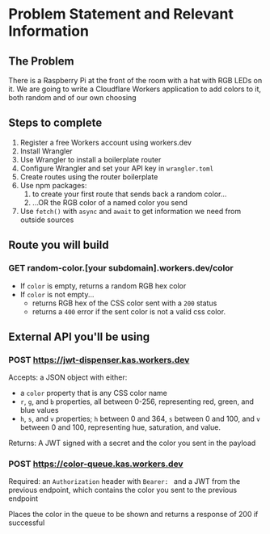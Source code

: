 # Problem Statement and Relevant Information

## The Problem

There is a Raspberry Pi at the front of the room with a hat with RGB LEDs on it. We are going to write a Cloudflare Workers application to add colors to it, both random and of our own choosing

## Steps to complete

1. Register a free Workers account using workers.dev
1. Install Wrangler
1. Use Wrangler to install a boilerplate router
1. Configure Wrangler and set your API key in `wrangler.toml`
1. Create routes using the router boilerplate
1. Use npm packages: 
	1. to create your first route that sends back a random color...
	1. ...OR the RGB color of a named color you send
1. Use `fetch()` with `async` and `await` to get information we need from outside sources

## Route you will build

### GET random-color.[your subdomain].workers.dev/color

* If `color` is empty, returns a random RGB hex color
* If `color` is not empty...
	* returns RGB hex of the CSS color sent with a `200` status
	* returns a `400` error if the sent color is not a valid css color.

## External API you'll be using

### POST https://jwt-dispenser.kas.workers.dev

Accepts: a JSON object with either:

* a `color` property that is any CSS color name
* `r`, `g`, and `b` properties, all between 0-256, representing red, green, and blue values
* `h`, `s`, and `v` properties; `h` between 0 and 364, `s` between 0 and 100, and `v` between 0 and 100, representing hue, saturation, and value.

Returns: A JWT signed with a secret and the color you sent in the payload

### POST https://color-queue.kas.workers.dev

Required: an `Authorization` header with `Bearer: `	and a JWT from the previous endpoint, which contains the color you sent to the previous endpoint

Places the color in the queue to be shown and returns a response of 200 if successful
